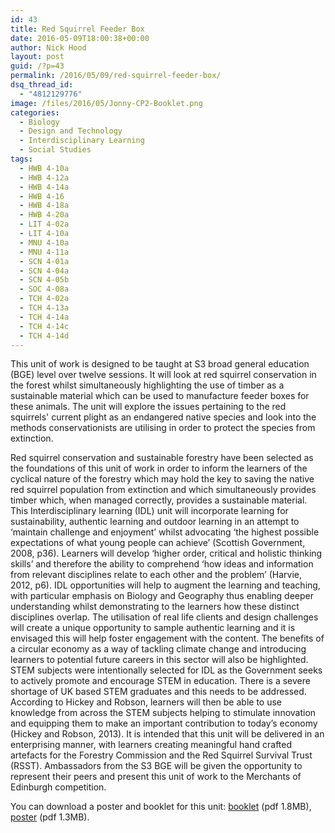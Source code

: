 ```yaml
---
id: 43
title: Red Squirrel Feeder Box
date: 2016-05-09T18:00:38+00:00
author: Nick Hood
layout: post
guid: /?p=43
permalink: /2016/05/09/red-squirrel-feeder-box/
dsq_thread_id:
  - "4812129776"
image: /files/2016/05/Jonny-CP2-Booklet.png
categories:
  - Biology
  - Design and Technology
  - Interdisciplinary Learning
  - Social Studies
tags:
  - HWB 4-10a
  - HWB 4-12a
  - HWB 4-14a
  - HWB 4-16
  - HWB 4-18a
  - HWB 4-20a
  - LIT 4-02a
  - LIT 4-10a
  - MNU 4-10a
  - MNU 4-11a
  - SCN 4-01a
  - SCN 4-04a
  - SCN 4-05b
  - SOC 4-08a
  - TCH 4-02a
  - TCH 4-13a
  - TCH 4-14a
  - TCH 4-14c
  - TCH 4-14d
---
```

This unit of work is designed to be taught at S3 broad general education (BGE) level over twelve sessions. It will look at red squirrel conservation in the forest whilst simultaneously highlighting the use of timber as a sustainable material which can be used to manufacture feeder boxes for these animals. The unit will explore the issues pertaining to the red squirrels' current plight as an endangered native species and look into the methods conservationists are utilising in order to protect the species from extinction.

Red squirrel conservation and sustainable forestry have been selected as the foundations of this unit of work in order to inform the learners of the cyclical nature of the forestry which may hold the key to saving the native red squirrel population from extinction and which simultaneously provides timber which, when managed correctly, provides a sustainable material. <!--more-->This Interdisciplinary learning (IDL) unit will incorporate learning for sustainability, authentic learning and outdoor learning in an attempt to ‘maintain challenge and enjoyment’ whilst advocating ‘the highest possible expectations of what young people can achieve’ (Scottish Government, 2008, p36). Learners will develop ‘higher order, critical and holistic thinking skills’ and therefore the ability to comprehend ‘how ideas and information from relevant disciplines relate to each other and the problem’ (Harvie, 2012, p6). IDL opportunities will help to augment the learning and teaching, with particular emphasis on Biology and Geography thus enabling deeper understanding whilst demonstrating to the learners how these distinct disciplines overlap. The utilisation of real life clients and design challenges will create a unique opportunity to sample authentic learning and it is envisaged this will help foster engagement with the content. The benefits of a circular economy as a way of tackling climate change and introducing learners to potential future careers in this sector will also be highlighted. STEM subjects were intentionally selected for IDL as the Government seeks to actively promote and encourage STEM in education. There is a severe shortage of UK based STEM graduates and this needs to be addressed. According to Hickey and Robson, learners will then be able to use knowledge from across the STEM subjects helping to stimulate innovation and equipping them to make an important contribution to today’s economy (Hickey and Robson, 2013). It is intended that this unit will be delivered in an enterprising manner, with learners creating meaningful hand crafted artefacts for the Forestry Commission and the Red Squirrel Survival Trust (RSST). Ambassadors from the S3 BGE will be given the opportunity to represent their peers and present this unit of work to the Merchants of Edinburgh competition.

You can download a poster and booklet for this unit: <a href="/files/2016/05/Jonny-CP2-Booklet.pdf">booklet</a> (pdf 1.8MB), <a href="/files/2016/05/Jonny-CP2-Poster.pdf">poster</a> (pdf 1.3MB).

